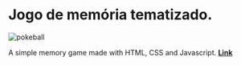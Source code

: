 # Jogo de memória tematizado.

![pokeball](https://github.com/user-attachments/assets/ae46ba0c-a2eb-4adf-940c-771ff0cc709c)


A simple memory game made with HTML, CSS and Javascript. **[Link](https://davisaugust.github.io/Pokemon-memory-game/index.html)**
